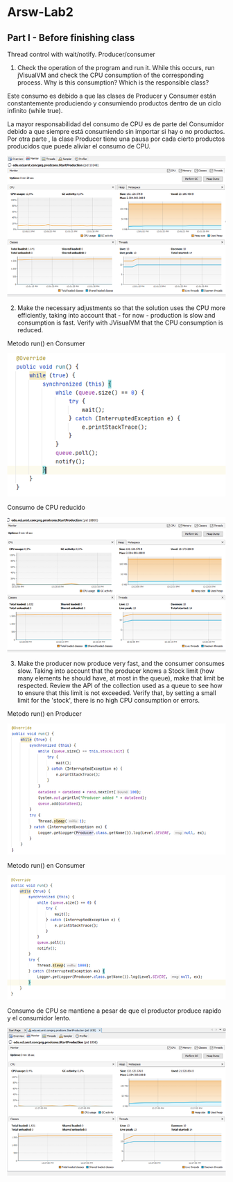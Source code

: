 # Arsw-Lab2
## Part I - Before finishing class

Thread control with wait/notify. Producer/consumer

1. Check the operation of the program and run it. While this occurs, run jVisualVM and check the CPU consumption of the corresponding process. Why is this consumption? Which is the responsible class?

Este consumo es debido a que las clases de Producer y Consumer están constantemente produciendo y consumiendo productos dentro de un ciclo infinito (while true).

La mayor responsabilidad del consumo de CPU es de parte del Consumidor debido a que siempre está consumiendo sin importar si hay o no productos. Por otra parte , la clase Producer tiene una pausa por cada cierto productos producidos que puede aliviar el consumo de CPU.

![](img/cpubefore.PNG)

2. Make the necessary adjustments so that the solution uses the CPU more efficiently, taking into account that - for now - production is slow and consumption is fast. Verify with JVisualVM that the CPU consumption is reduced. 

Metodo run() en Consumer

![](img/consumidorbefore.PNG)

Consumo de CPU reducido

![](img/cpuafter.PNG)

3. Make the producer now produce very fast, and the consumer consumes slow. Taking into account that the producer knows a Stock limit (how many elements he should have, at most in the queue), make that limit be respected. Review the API of the collection used as a queue to see how to ensure that this limit is not exceeded. Verify that, by setting a small limit for the 'stock', there is no high CPU consumption or errors.

Metodo run() en Producer

![](img/productor.PNG)

Metodo run() en Consumer

![](img/consumidor.PNG)

Consumo de CPU se mantiene a pesar de que el productor produce rapido y el consumidor lento.

![](img/cpuafter2.PNG)
